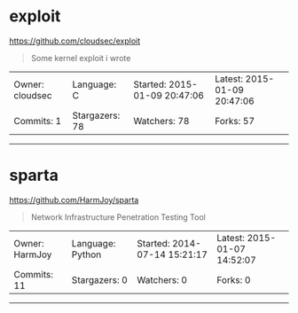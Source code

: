 # exploit

https://github.com/cloudsec/exploit
<blockquote>
Some kernel exploit i wrote
</blockquote>

<table>
<tr><td>Owner: cloudsec</td>
    <td>Language: C</td>
    <td>Started: 2015-01-09 20:47:06</td>
    <td>Latest: 2015-01-09 20:47:06</td></tr>
<tr><td>Commits: 1</td>
    <td>Stargazers: 78</td>
    <td>Watchers: 78</td>
    <td>Forks: 57</td></tr>
</table>

---

# sparta

https://github.com/HarmJoy/sparta
<blockquote>
Network Infrastructure Penetration Testing Tool
</blockquote>

<table>
<tr><td>Owner: HarmJoy</td>
    <td>Language: Python</td>
    <td>Started: 2014-07-14 15:21:17</td>
    <td>Latest: 2015-01-07 14:52:07</td></tr>
<tr><td>Commits: 11</td>
    <td>Stargazers: 0</td>
    <td>Watchers: 0</td>
    <td>Forks: 0</td></tr>
</table>

---

